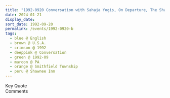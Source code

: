 ```yaml
---
title: "1992-0920 Conversation with Sahaja Yogis, On Departure, The Shawnee Inn, 100 Shawnee Inn Drive, Shawnee on Delaware, Smithfield Township, PA, U.S.A."
date: 2024-01-21
display_date: 
sort_date: 1992-09-20
permalink: /events/1992-0920-b
tags:
  - blue @ English
  - brown @ U.S.A.
  - crimson @ 1992
  - deeppink @ Conversation
  - green @ 1992-09
  - maroon @ PA
  - orange @ Smithfield Township
  - peru @ Shawnee Inn
---
```


<wave-list>
  <list-title color="green" width="75">Key Quote</list-title>
  <list-item color="BlanchedAlmond"  width="200"></list-item>
  <list-item color="Lavender"></list-item>
  <list-item color="BlanchedAlmond"></list-item>
</wave-list>

<br>

<wave-list>
  <list-title color="green" width="75">Comments</list-title>
  <list-item color="BlanchedAlmond"  width="200"></list-item>
  <list-item color="Lavender"></list-item>
  <list-item color="BlanchedAlmond"></list-item>
</wave-list>